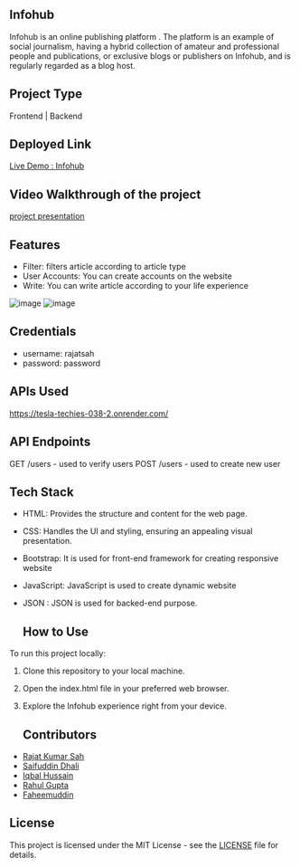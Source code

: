 ## Infohub

Infohub is an  online publishing platform . The platform is an example of social journalism, having a hybrid collection of amateur and professional people and publications, or exclusive blogs or publishers on Infohub, and is regularly regarded as a blog host.

## Project Type
Frontend | Backend

## Deployed Link
<a href="https://bewakoooff.netlify.app/html/index.html">Live Demo :
Infohub</a>

## Video Walkthrough of the project
<a href="https://www.youtube.com/watch?v=8w3oPWJzHdU">project
presentation</a>

## Features
- Filter: filters article according to article type
- User Accounts: You can create accounts on the website
- Write: You can write article according to your life experience

![image](https://github.com/saif520/Chenab-Pointer-011/assets/62957608/2567431c-253a-4e08-a268-886b648649b0)
![image](https://github.com/saif520/Chenab-Pointer-011/assets/62957608/3776604c-83c6-49ba-8811-15f2854b10fc)

## Credentials
- username: rajatsah
- password: password

## APIs Used
https://tesla-techies-038-2.onrender.com/

## API Endpoints
GET /users - used to verify users
POST /users - used to create new user

## Tech Stack

  - HTML: Provides the structure and content for the web page.
  - CSS: Handles the UI and styling, ensuring an appealing visual presentation.
  - Bootstrap: It is used for front-end framework for creating
responsive website
  - JavaScript: JavaScript is used to create dynamic website
  - JSON : JSON is used for backed-end purpose.

    ## How to Use

To run this project locally:

  1. Clone this repository to your local machine.
  2. Open the index.html file in your preferred web browser.
  3. Explore the Infohub experience right from your device.

     ## Contributors
  - <a href="https://github.com/rajatsah95">Rajat Kumar Sah</a>
  - <a href="https://github.com/saif520">Saifuddin Dhali</a>
  - <a href="https://github.com/ikbal-hussain">Iqbal Hussain</a>
  - <a href="https://github.com/Rahul8945">Rahul Gupta</a>
  - <a href="https://github.com/ShaikFaheemuddin789">Faheemuddin</a>

  
## License

  This project is licensed under the MIT License - see the [LICENSE](LICENSE) file for details.

